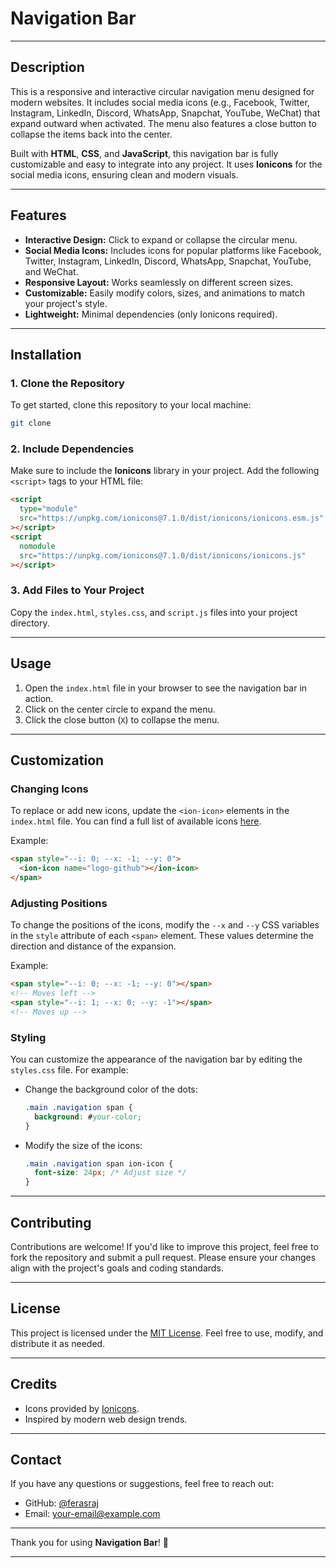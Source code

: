 # Navigation Bar

---

## Description

This is a responsive and interactive circular navigation menu designed for modern websites. It includes social media icons (e.g., Facebook, Twitter, Instagram, LinkedIn, Discord, WhatsApp, Snapchat, YouTube, WeChat) that expand outward when activated. The menu also features a close button to collapse the items back into the center.

Built with **HTML**, **CSS**, and **JavaScript**, this navigation bar is fully customizable and easy to integrate into any project. It uses **Ionicons** for the social media icons, ensuring clean and modern visuals.

---

## Features

- **Interactive Design:** Click to expand or collapse the circular menu.
- **Social Media Icons:** Includes icons for popular platforms like Facebook, Twitter, Instagram, LinkedIn, Discord, WhatsApp, Snapchat, YouTube, and WeChat.
- **Responsive Layout:** Works seamlessly on different screen sizes.
- **Customizable:** Easily modify colors, sizes, and animations to match your project's style.
- **Lightweight:** Minimal dependencies (only Ionicons required).

---

## Installation

### 1. Clone the Repository

To get started, clone this repository to your local machine:

```bash
git clone
```

### 2. Include Dependencies

Make sure to include the **Ionicons** library in your project. Add the following `<script>` tags to your HTML file:

```html
<script
  type="module"
  src="https://unpkg.com/ionicons@7.1.0/dist/ionicons/ionicons.esm.js"
></script>
<script
  nomodule
  src="https://unpkg.com/ionicons@7.1.0/dist/ionicons/ionicons.js"
></script>
```

### 3. Add Files to Your Project

Copy the `index.html`, `styles.css`, and `script.js` files into your project directory.

---

## Usage

1. Open the `index.html` file in your browser to see the navigation bar in action.
2. Click on the center circle to expand the menu.
3. Click the close button (`X`) to collapse the menu.

---

## Customization

### Changing Icons

To replace or add new icons, update the `<ion-icon>` elements in the `index.html` file. You can find a full list of available icons [here](https://ionic.io/ionicons).

Example:

```html
<span style="--i: 0; --x: -1; --y: 0">
  <ion-icon name="logo-github"></ion-icon>
</span>
```

### Adjusting Positions

To change the positions of the icons, modify the `--x` and `--y` CSS variables in the `style` attribute of each `<span>` element. These values determine the direction and distance of the expansion.

Example:

```html
<span style="--i: 0; --x: -1; --y: 0"></span>
<!-- Moves left -->
<span style="--i: 1; --x: 0; --y: -1"></span>
<!-- Moves up -->
```

### Styling

You can customize the appearance of the navigation bar by editing the `styles.css` file. For example:

- Change the background color of the dots:
  ```css
  .main .navigation span {
    background: #your-color;
  }
  ```
- Modify the size of the icons:
  ```css
  .main .navigation span ion-icon {
    font-size: 24px; /* Adjust size */
  }
  ```

---

## Contributing

Contributions are welcome! If you'd like to improve this project, feel free to fork the repository and submit a pull request. Please ensure your changes align with the project's goals and coding standards.

---

## License

This project is licensed under the [MIT License](LICENSE). Feel free to use, modify, and distribute it as needed.

---

## Credits

- Icons provided by [Ionicons](https://ionic.io/ionicons).
- Inspired by modern web design trends.

---

## Contact

If you have any questions or suggestions, feel free to reach out:

- GitHub: [@ferasraj](https://github.com/ferasraj)
- Email: your-email@example.com

---

Thank you for using **Navigation Bar**! 🚀

---
